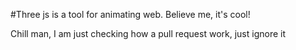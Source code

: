 #Three js is a tool for animating web. Believe me, it's cool!

Chill man, I am just checking how a pull request work, just ignore it
